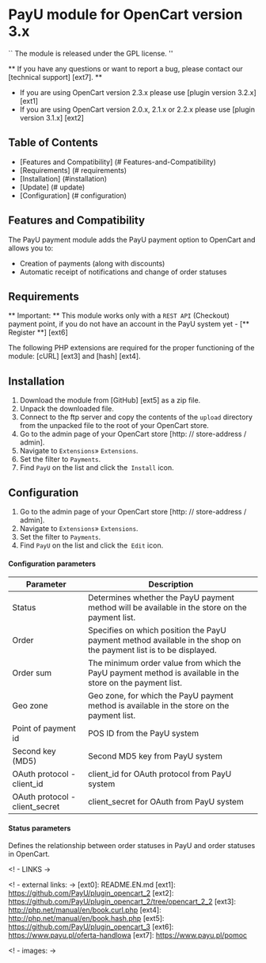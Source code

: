 # PayU module for OpenCart version 3.x
`` The module is released under the GPL license. ''

** If you have any questions or want to report a bug, please contact our [technical support] [ext7]. **

* If you are using OpenCart version 2.3.x please use [plugin version 3.2.x] [ext1]
* If you are using OpenCart version 2.0.x, 2.1.x or 2.2.x please use [plugin version 3.1.x] [ext2]


## Table of Contents

* [Features and Compatibility] (# Features-and-Compatibility)
* [Requirements] (# requirements)
* [Installation] (#installation)
* [Update] (# update)
* [Configuration] (# configuration)

## Features and Compatibility
The PayU payment module adds the PayU payment option to OpenCart and allows you to:

* Creation of payments (along with discounts)
* Automatic receipt of notifications and change of order statuses

## Requirements

** Important: ** This module works only with a `REST API` (Checkout) payment point, if you do not have an account in the PayU system yet - [** Register **] [ext6]

The following PHP extensions are required for the proper functioning of the module: [cURL] [ext3] and [hash] [ext4].

## Installation

1. Download the module from [GitHub] [ext5] as a zip file.
1. Unpack the downloaded file.
1. Connect to the ftp server and copy the contents of the `upload` directory from the unpacked file to the root of your OpenCart store.
1. Go to the admin page of your OpenCart store [http: // store-address / admin].
1. Navigate to `Extensions`» `Extensions`.
1. Set the filter to `Payments`.
1. Find `PayU` on the list and click the` Install` icon.

## Configuration

1. Go to the admin page of your OpenCart store [http: // store-address / admin].
1. Navigate to `Extensions`» `Extensions`.
1. Set the filter to `Payments`.
1. Find `PayU` on the list and click the` Edit` icon.

#### Configuration parameters


| Parameter | Description |
| --------- | ----------- |
| Status | Determines whether the PayU payment method will be available in the store on the payment list. |
| Order | Specifies on which position the PayU payment method available in the shop on the payment list is to be displayed. |
| Order sum | The minimum order value from which the PayU payment method is available in the store on the payment list. |
| Geo zone | Geo zone, for which the PayU payment method is available in the store on the payment list. |
| Point of payment id | POS ID from the PayU system |
| Second key (MD5) | Second MD5 key from PayU system |
| OAuth protocol - client_id | client_id for OAuth protocol from PayU system |
| OAuth protocol - client_secret | client_secret for OAuth from PayU system |

#### Status parameters
Defines the relationship between order statuses in PayU and order statuses in OpenCart.

<! - LINKS ->

<! - external links: ->
[ext0]: README.EN.md
[ext1]: https://github.com/PayU/plugin_opencart_2
[ext2]: https://github.com/PayU/plugin_opencart_2/tree/opencart_2_2
[ext3]: http://php.net/manual/en/book.curl.php
[ext4]: http://php.net/manual/en/book.hash.php
[ext5]: https://github.com/PayU/plugin_opencart_3
[ext6]: https://www.payu.pl/oferta-handlowa
[ext7]: https://www.payu.pl/pomoc

<! - images: -> 
